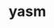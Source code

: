 ---
title: "yasm"
layout: cache
categories: [package, v0.19]
meta: {"versions": ["1.3.0"], "compilers": ["gcc@=11.1.0", "gcc@=7.3.1", "oneapi@=2022.1.0"], "oss": ["amzn2", "ubuntu20.04"], "platforms": ["linux"], "targets": ["aarch64", "neoverse_n1", "x86_64", "x86_64_v3"], "stacks": ["aws-ahug", "aws-ahug-aarch64", "aws-isc", "aws-isc-aarch64", "e4s", "e4s-oneapi", "ml-cpu", "ml-cuda"], "num_specs": 5, "num_specs_by_stack": {"aws-isc-aarch64": 2, "aws-ahug-aarch64": 2, "ml-cpu": 1, "ml-cuda": 1, "aws-isc": 1, "aws-ahug": 1, "e4s": 1, "e4s-oneapi": 1}}
spec_details: [{"hash": "wkvifo2x7hlitrponkvjp6a3uwuwwszt", "compiler": "gcc@=7.3.1", "versions": ["1.3.0"], "os": "amzn2", "platform": "linux", "target": "aarch64", "variants": ["build_system=autotools"], "stacks": ["aws-isc-aarch64", "aws-ahug-aarch64"], "size": "-", "tarball": "https://binaries.spack.io/releases/v0.19/build_cache/linux-amzn2-aarch64/gcc-7.3.1/yasm-1.3.0/linux-amzn2-aarch64-gcc-7.3.1-yasm-1.3.0-wkvifo2x7hlitrponkvjp6a3uwuwwszt.spack"}, {"hash": "oorxvnaxzb745z3tv5dwyvv6ldy57rf3", "compiler": "gcc@=7.3.1", "versions": ["1.3.0"], "os": "amzn2", "platform": "linux", "target": "neoverse_n1", "variants": ["build_system=autotools"], "stacks": ["aws-isc-aarch64", "aws-ahug-aarch64"], "size": "-", "tarball": "https://binaries.spack.io/releases/v0.19/build_cache/linux-amzn2-neoverse_n1/gcc-7.3.1/yasm-1.3.0/linux-amzn2-neoverse_n1-gcc-7.3.1-yasm-1.3.0-oorxvnaxzb745z3tv5dwyvv6ldy57rf3.spack"}, {"hash": "df7rqmz34rdcfkiwgoeykb4zfs2p4ngt", "compiler": "gcc@=7.3.1", "versions": ["1.3.0"], "os": "amzn2", "platform": "linux", "target": "x86_64_v3", "variants": ["build_system=autotools"], "stacks": ["ml-cpu", "ml-cuda", "aws-isc", "aws-ahug"], "size": "-", "tarball": "https://binaries.spack.io/releases/v0.19/build_cache/linux-amzn2-x86_64_v3/gcc-7.3.1/yasm-1.3.0/linux-amzn2-x86_64_v3-gcc-7.3.1-yasm-1.3.0-df7rqmz34rdcfkiwgoeykb4zfs2p4ngt.spack"}, {"hash": "cxoih4iwis5btezuwzeeb5zynt334sra", "compiler": "gcc@=11.1.0", "versions": ["1.3.0"], "os": "ubuntu20.04", "platform": "linux", "target": "x86_64", "variants": ["build_system=autotools"], "stacks": ["e4s"], "size": "-", "tarball": "https://binaries.spack.io/releases/v0.19/build_cache/linux-ubuntu20.04-x86_64/gcc-11.1.0/yasm-1.3.0/linux-ubuntu20.04-x86_64-gcc-11.1.0-yasm-1.3.0-cxoih4iwis5btezuwzeeb5zynt334sra.spack"}, {"hash": "u3sboqdyroflk74fzug465344gndv3wh", "compiler": "oneapi@=2022.1.0", "versions": ["1.3.0"], "os": "ubuntu20.04", "platform": "linux", "target": "x86_64", "variants": ["build_system=autotools"], "stacks": ["e4s-oneapi"], "size": "-", "tarball": "https://binaries.spack.io/releases/v0.19/build_cache/linux-ubuntu20.04-x86_64/oneapi-2022.1.0/yasm-1.3.0/linux-ubuntu20.04-x86_64-oneapi-2022.1.0-yasm-1.3.0-u3sboqdyroflk74fzug465344gndv3wh.spack"}]
---